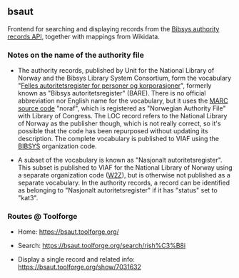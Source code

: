 ## bsaut

Frontend for searching and displaying records from the
[Bibsys authority records API](https://authority.bibsys.no/authority/),
together with mappings from Wikidata.

### Notes on the name of the authority file

* The authority records, published by Unit for the National Library of Norway and the
  Bibsys Library System Consortium, form the vocabulary
  "[Felles autoritetsregister for personer og korporasjoner](https://bibliotekutvikling.no/kunnskapsorganisering/kunnskapsorganisering/felles-autoritetsregister-for-personer-og-korporasjoner/)",
  formerly known as "Bibsys autoritetsregister" (BARE).
  There is no official abbreviation nor English name for the vocabulary, but it uses the
  [MARC source code](https://www.loc.gov/standards/sourcelist/subject.html) "noraf",
  which is registered as "Norwegian Authority File" with Library of Congress.
  The LOC record refers to the National Library of Norway as the publisher though,
  which is not really correct,
  so it's possible that the code has been repurposed without updating its description.
  The complete vocabulary is published to VIAF using the [BIBSYS](viaf.org/viaf/partnerpages/BIBSYS.html) organization code.

* A subset of the vocabulary is known as "Nasjonalt autoritetsregister".
  This subset is published to VIAF for the National Library of Norway using a separate
  organization code ([W2Z](http://viaf.org/viaf/partnerpages/W2Z.html)), but is otherwise not published
  as a separate vocabulary.
  In the authority records, a record can be identified as belonging to "Nasjonalt autoritetsregister"
  if it has "status" set to "kat3".

### Routes @ Toolforge

* Home:
  https://bsaut.toolforge.org/

* Search:
  https://bsaut.toolforge.org/search/rish%C3%B8i

* Display a single record and related info:
  https://bsaut.toolforge.org/show/7031632
